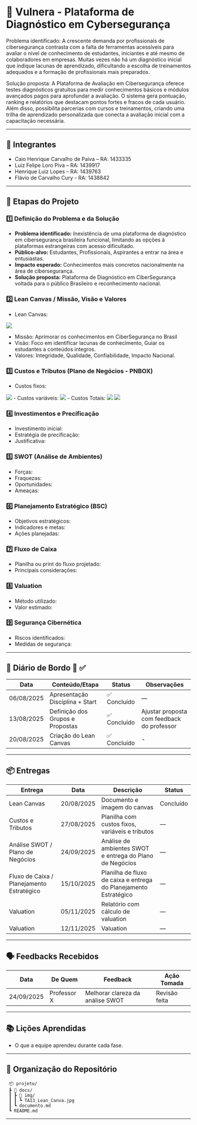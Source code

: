 # 📌 Vulnera - Plataforma de Diagnóstico em Cybersegurança

Problema identificado:
A crescente demanda por profissionais de cibersegurança contrasta com a falta de ferramentas acessíveis para avaliar o nível de conhecimento de estudantes, iniciantes e até mesmo de colaboradores em empresas. Muitas vezes não há um diagnóstico inicial que indique lacunas de aprendizado, dificultando a escolha de treinamentos adequados e a formação de profissionais mais preparados.

Solução proposta:
A Plataforma de Avaliação em Cibersegurança oferece testes diagnósticos gratuitos para medir conhecimentos básicos e módulos avançados pagos para aprofundar a avaliação. O sistema gera pontuação, ranking e relatórios que destacam pontos fortes e fracos de cada usuário. Além disso, possibilita parcerias com cursos e treinamentos, criando uma trilha de aprendizado personalizada que conecta a avaliação inicial com a capacitação necessária.

---

## 👥 Integrantes

- Caio Henrique Carvalho de Paiva – RA: 1433335  
- Luiz Felipe Loro Piva – RA: 1439917 
- Henrique Luiz Lopes – RA: 1439763
- Flávio de Carvalho Cury - RA: 1438842

---

## 🧭 Etapas do Projeto

### 1️⃣ Definição do Problema e da Solução
- **Problema identificado:** Inexistência de uma plataforma de diagnóstico em cibersegurança brasileira funcional,
limitando as opções à plataformas estrangeiras com acesso dificultado.
- **Público-alvo:** Estudantes, Profissionais, Aspirantes a entrar na área e entusiastas.
- **Impacto esperado:** Conhecimentos mais concretos nacionalmente na área de cibersegurança.
- **Solução proposta:** Plataforma de Diagnóstico em CiberSegurança voltada para o público Brasileiro e reconhecimento nacional.

### 2️⃣ Lean Canvas / Missão, Visão e Valores

- Lean Canvas:
<img src="docs/img/TAI3_Lean_Canva.png"/>

- Missão: Aprimorar os conhecimentos em CiberSegurança no Brasil
- Visão: Foco em identificar lacunas de conhecimento, Guiar os estudantes a conteúdos integros.
- Valores: Integridade, Qualidade, Confiabilidade, Impacto Nacional.

### 3️⃣ Custos e Tributos (Plano de Negócios - PNBOX)
- Custos fixos:
 <img src="docs/img/Custos_Fixos.png"/>
- Custos variáveis:
 <img src="docs/img/Custos_Variaveis.png"/>
- Custos Totais:
 <img src="docs/img/Custos_finais.png"/>
 <img src="docs/img/Fim_Custos_Finais.png"/>


### 4️⃣ Investimentos e Precificação
- Investimento inicial:  
- Estratégia de precificação:  
- Justificativa:  

### 5️⃣ SWOT (Análise de Ambientes)
- Forças:  
- Fraquezas:  
- Oportunidades:  
- Ameaças:  

### 6️⃣ Planejamento Estratégico (BSC)
- Objetivos estratégicos:  
- Indicadores e metas:  
- Ações planejadas:  

### 7️⃣ Fluxo de Caixa
- Planilha ou print do fluxo projetado:  
- Principais considerações:  

### 8️⃣ Valuation
- Método utilizado:  
- Valor estimado:  

### 9️⃣ Segurança Cibernética
- Riscos identificados:  
- Medidas de segurança:  

---

## 📅 Diário de Bordo 🚧 ✅

| Data       | Conteúdo/Etapa                     | Status     | Observações |
|------------|------------------------------------|------------|-------------|
| 06/08/2025 | Apresentação Disciplina + Start    | ✅ Concluído | — |
| 13/08/2025 | Definição dos Grupos e Propostas   | ✅ Concluído | Ajustar proposta com feedback do professor |
| 20/08/2025 | Criação do Lean Canvas | ✅ Concluído | - |
 	 	 	

---

## 📦 Entregas

| Entrega                                | Data       | Descrição                                                         | Status |
|----------------------------------------|------------|-------------------------------------------------------------------|--------|
| Lean Canvas                            | 20/08/2025 | Documento e imagem do canvas                                      | Concluído |
| Custos e Tributos                      | 27/08/2025 | Planilha com custos fixos, variáveis e tributos                   | —      |
| Análise SWOT / Plano de Negócios       | 24/09/2025 | Análise de ambientes SWOT e entrega do Plano de Negócios          | —      |
| Fluxo de Caixa / Planejamento Estratégico | 15/10/2025 | Planilha de fluxo de caixa e entrega do Planejamento Estratégico  | —      |
| Valuation                              | 05/11/2025 | Relatório com cálculo de valuation                                | —      |
| Valuation      | 12/11/2025 | Valuation | —      |

---

## 🗣️ Feedbacks Recebidos

| Data       | De Quem     | Feedback                                                        | Ação Tomada |
|------------|-------------|----------------------------------------------------------------|-------------|
| 24/09/2025 | Professor X | Melhorar clareza da análise SWOT                                | Revisão feita |

---

## 📚 Lições Aprendidas
- O que a equipe aprendeu durante cada fase.  

---

## 📁 Organização do Repositório

```
 📦 projeto/
 ┣ 📂 docs/
 ┃ ┣ 📂 img/
 ┃ ┃ ┗ TAI3_Lean_Canva.jpg
 ┃ ┗ documento.md
 ┗ README.md
```

---
